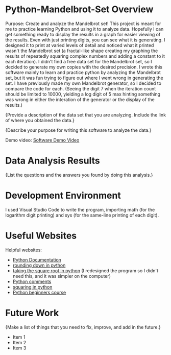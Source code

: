 # Python-Mandelbrot-Set Overview

Purpose: Create and analyze the Mandelbrot set! This project is meant for me to practice learning Python and using it to analyze data. Hopefully I can get something ready to display the results in a graph for easier viewing of the results. Even with just printing digits, you can see what it is generating. I designed it to print at varied levels of detail and noticed what it printed wasn't the Mandelbrot set (a fractal-like shape creating my graphing the results of repeatedly squaring complex numbers and adding a constant to it each iteration). I didn't find a free data set for the Mandelbrot set, so I decided to generate my own copies with the desired precision. I wrote this software mainly to learn and practice python by analyzing the Mandelbrot set, but it was fun trying to figure out where I went wrong in generating the set. I have previously made my own Mandelbrot generator, so I decided to compare the code for each. (Seeing the digit 7 when the iteration count should be limited to 10000, yielding a log digit of 5 max hinting something was wrong in either the interation of the generator or the display of the results.)

{Provide a description of the data set that you are analyzing.  Include the link of where you obtained the data.}

{Describe your purpose for writing this software to analyze the data.}

Demo video:
[Software Demo Video](http://youtube.link.goes.here)

# Data Analysis Results

{List the questions and the answers you found by doing this analysis.}

# Development Environment

I used Visual Studio Code to write the program, importing math (for the logarithm digit printing) and sys (for the same-line printing of each digit).

# Useful Websites

Helpful websites:
* [Python Documentation](https://docs.python.org/3.11/tutorial/index.html)
* [rounding down in python](https://favtutor.com/blogs/round-down-python#:~:text=The%20truncate%20method%2C%20also%20known,"Round%20Down%20in%20Python")
* [taking the square root in python](https://www.w3schools.com/python/ref_math_sqrt.asp#:~:text=The%20math.,square%20root%20of%20a%20number) (I redesigned the program so I didn't need this, and it was simpler on the computer)
* [Python comments](https://www.w3schools.com/python/python_comments.asp)
* [squaring in python](https://flexiple.com/python/python-square/)
* [Python beginners course](https://www.youtube.com/watch?v=rfscVS0vtbw)

# Future Work

{Make a list of things that you need to fix, improve, and add in the future.}
* Item 1
* Item 2
* Item 3

